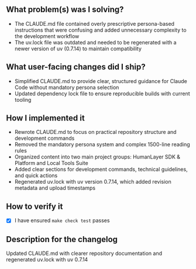 ## What problem(s) was I solving?

- The CLAUDE.md file contained overly prescriptive persona-based instructions that were confusing and added unnecessary complexity to the development workflow
- The uv.lock file was outdated and needed to be regenerated with a newer version of uv (0.7.14) to maintain compatibility

## What user-facing changes did I ship?

- Simplified CLAUDE.md to provide clear, structured guidance for Claude Code without mandatory persona selection
- Updated dependency lock file to ensure reproducible builds with current tooling

## How I implemented it

- Rewrote CLAUDE.md to focus on practical repository structure and development commands
- Removed the mandatory persona system and complex 1500-line reading rules
- Organized content into two main project groups: HumanLayer SDK & Platform and Local Tools Suite
- Added clear sections for development commands, technical guidelines, and quick actions
- Regenerated uv.lock with uv version 0.7.14, which added revision metadata and upload timestamps

## How to verify it

- [x] I have ensured `make check test` passes

## Description for the changelog

Updated CLAUDE.md with clearer repository documentation and regenerated uv.lock with uv 0.7.14
